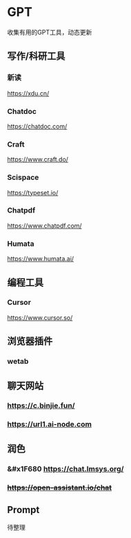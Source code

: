 # GPT
收集有用的GPT工具，动态更新

## 写作/科研工具

### 新读
https://xdu.cn/

### Chatdoc
https://chatdoc.com/

### Craft
https://www.craft.do/

### Scispace
https://typeset.io/

### Chatpdf
https://www.chatpdf.com/

### Humata
https://www.humata.ai/

## 编程工具

### Cursor
https://www.cursor.so/


## 浏览器插件

### wetab


## 聊天网站

### https://c.binjie.fun/

### https://url1.ai-node.com


## 润色

### &#x1F680 https://chat.lmsys.org/

### ~~https://open-assistant.io/chat~~

## Prompt
待整理
